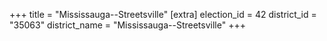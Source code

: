 +++
title = "Mississauga--Streetsville"
[extra]
election_id = 42
district_id = "35063"
district_name = "Mississauga--Streetsville"
+++
